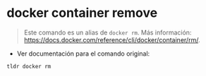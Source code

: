 # docker container remove

> Este comando es un alias de `docker rm`.
> Más información: <https://docs.docker.com/reference/cli/docker/container/rm/>.

- Ver documentación para el comando original:

`tldr docker rm`

